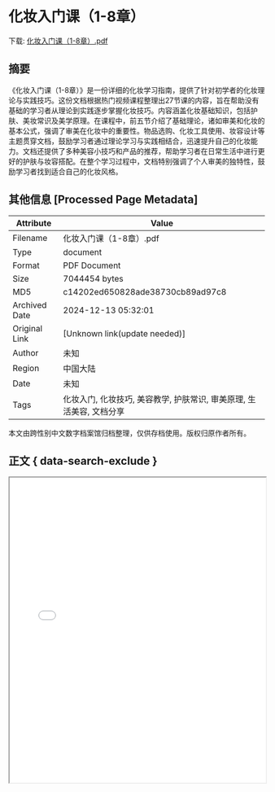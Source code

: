 # 化妆入门课（1-8章）

<!-- tcd_download_link -->
下载: [化妆入门课（1-8章）.pdf](化妆入门课（1-8章）.pdf)
<!-- tcd_download_link_end -->

## 摘要

<!-- tcd_abstract -->
《化妆入门课（1-8章）》是一份详细的化妆学习指南，提供了针对初学者的化妆理论与实践技巧。这份文档根据热门视频课程整理出27节课的内容，旨在帮助没有基础的学习者从理论到实践逐步掌握化妆技巧。内容涵盖化妆基础知识，包括护肤、美妆常识及美学原理。在课程中，前五节介绍了基础理论，诸如审美和化妆的基本公式，强调了审美在化妆中的重要性。物品选购、化妆工具使用、妆容设计等主题贯穿文档，鼓励学习者通过理论学习与实践相结合，迅速提升自己的化妆能力。文档还提供了多种美容小技巧和产品的推荐，帮助学习者在日常生活中进行更好的护肤与妆容搭配。在整个学习过程中，文档特别强调了个人审美的独特性，鼓励学习者找到适合自己的化妆风格。

<!-- tcd_abstract_end -->

## 其他信息 [Processed Page Metadata]

| Attribute       | Value                                  |
|-----------------|----------------------------------------|
| Filename        | 化妆入门课（1-8章）.pdf                             |
| Type            | document                                 |
| Format          | PDF Document                               |
| Size            | 7044454 bytes                           |
| MD5             | c14202ed650828ade38730cb89ad97c8                                  |
| Archived Date   | 2024-12-13 05:32:01                             |
| Original Link   | [Unknown link(update needed)]                         |
| Author          | 未知                               |
| Region          | 中国大陆                               |
| Date            | 未知                                 |
| Tags            | 化妆入门, 化妆技巧, 美容教学, 护肤常识, 审美原理, 生活美容, 文档分享                                 |

本文由跨性别中文数字档案馆归档整理，仅供存档使用。版权归原作者所有。


## 正文 { data-search-exclude }

<!-- tcd_main_text -->
<iframe src="../化妆入门课（1-8章）.pdf" width="100%" height="600px">
    <p>无法显示PDF，请下载查看。</p>
</iframe>
<!-- tcd_main_text_end -->


